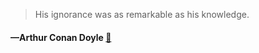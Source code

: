 > His ignorance was as remarkable as his knowledge.
  #### —Arthur Conan Doyle [:scroll:](undefined)